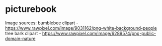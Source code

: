 # picturebook
Image sources:
bumblebee clipart - https://www.rawpixel.com/image/9031162/png-white-background-people
tree bark clipart - https://www.rawpixel.com/image/6289574/png-public-domain-nature

